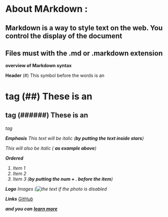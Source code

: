 # About MArkdown :


## Markdown is a way to style text on the web. You control the display of the document

 ## Files must with the .md or .markdown extension


 **overview of Markdown syntax**

**Header**
(#) This symbol before the words is an <h1> tag
(##) These is an <h2> tag
(######) These is an <h6> tag

**Emphasis**
*This text will be italic* (**by putting the text inside stars**)

_This will also be italic_ ( **as example above**)


**Ordered**
1. Item 1
2. Item 2
3. Item 3
(**by putting the num + . before the item**)

**Logo**
Images
(![the text if the photo is disabled ](url (adress of the photo))


**Links**
[GitHub](http://github.com)



**and you can** [**learn more**](https://docs.github.com/en/github/writing-on-github/basic-writing-and-formatting-syntax)



